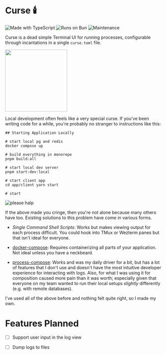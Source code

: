 # Curse 🕯️

![Made with TypeScript](https://img.shields.io/badge/Made%20with-TypeScript-3178C6?style=flat-square&logo=typescript&logoColor=white)
![Runs on Bun](https://img.shields.io/badge/Made%20with-Bun-f9f1e1?style=flat-square&logo=bun&logoColor=black)
![Maintenance](https://img.shields.io/badge/Maintained%3F-yes-green.svg?style=flat-square)

Curse is a dead simple Terminal UI for running processes, configurable through incantations in a single `curse.toml` file.

<img src="https://ih1.redbubble.net/image.5538369487.3481/raf,360x360,075,t,fafafa:ca443f4786.jpg" width="200" />

Local development often feels like a very special curse. If you've been writing code for a while, you're probably no stranger to instructions like this:

```
## Starting Application Locally

# start local pg and redis
docker compose up

# build everything in monorepo
pnpm build:all

# start local dev server
pnpm start:dev:local

# start client app
cd app/client yarn start

# start
```

![please halp](https://media.tenor.com/tbQSXR4MGU0AAAAe/aoi-todo.png)

If the above made you cringe, then you're not alone because many others have too. Existing solutions to this problem have come in various forms. 

- *Single Command Shell Scripts*: Works but makes viewing output for each process difficult. You could hook into TMux or Wezterm panes but that isn't ideal for everyone.

- [docker-compose](https://github.com/docker/compose): Requires containerizing all parts of your application. Not ideal unless you have a neckbeard.

- [process-compose](https://github.com/F1bonacc1/process-compose): Works and was my daily driver for a bit, but has a lot of features that I don't use and doesn't have the most intuitive developer experience for interacting with logs. Also, for what I was using it for composition caused more pain than it was worth; especially given that everyone on my team wanted to run their local setups _slightly_ differently (e.g. with remote databases).

I've used all of the above before and nothing felt quite right, so I made my own.

# Features Planned

- [ ] Support user input in the log view
- [ ] Dump logs to files

